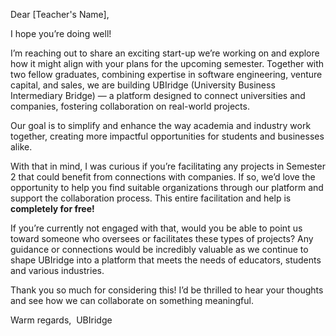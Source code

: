 Dear [Teacher's Name], 

I hope you’re doing well! 

I’m reaching out to share an exciting start-up we’re working on and explore how it might align with your plans for the upcoming semester. Together with two fellow graduates, combining expertise in software engineering, venture capital, and sales, we are building UBIridge (University Business Intermediary Bridge) — a platform designed to connect universities and companies, fostering collaboration on real-world projects.  

Our goal is to simplify and enhance the way academia and industry work together, creating more impactful opportunities for students and businesses alike.  

With that in mind, I was curious if you’re facilitating any projects in Semester 2 that could benefit from connections with companies. If so, we’d love the opportunity to help you find suitable organizations through our platform and support the collaboration process. This entire facilitation and help is **completely for free!**

If you’re currently not engaged with that, would you be able to point us toward someone who oversees or facilitates these types of projects? Any guidance or connections would be incredibly valuable as we continue to shape UBIridge into a platform that meets the needs of educators, students and various industries. 

Thank you so much for considering this! I’d be thrilled to hear your thoughts and see how we can collaborate on something meaningful. 

Warm regards, 
UBIridge
